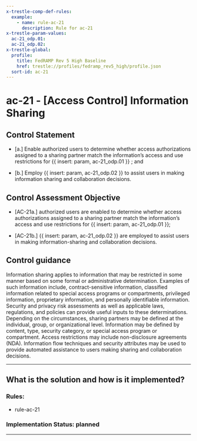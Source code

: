 ```yaml
---
x-trestle-comp-def-rules:
  example:
    - name: rule-ac-21
      description: Rule for ac-21
x-trestle-param-values:
  ac-21_odp.01:
  ac-21_odp.02:
x-trestle-global:
  profile:
    title: FedRAMP Rev 5 High Baseline
    href: trestle://profiles/fedramp_rev5_high/profile.json
  sort-id: ac-21
---
```


# ac-21 - \[Access Control\] Information Sharing

## Control Statement

- \[a.\] Enable authorized users to determine whether access authorizations assigned to a sharing partner match the information’s access and use restrictions for {{ insert: param, ac-21_odp.01 }} ; and

- \[b.\] Employ {{ insert: param, ac-21_odp.02 }} to assist users in making information sharing and collaboration decisions.

## Control Assessment Objective

- \[AC-21a.\] authorized users are enabled to determine whether access authorizations assigned to a sharing partner match the information’s access and use restrictions for {{ insert: param, ac-21_odp.01 }};

- \[AC-21b.\] {{ insert: param, ac-21_odp.02 }} are employed to assist users in making information-sharing and collaboration decisions.

## Control guidance

Information sharing applies to information that may be restricted in some manner based on some formal or administrative determination. Examples of such information include, contract-sensitive information, classified information related to special access programs or compartments, privileged information, proprietary information, and personally identifiable information. Security and privacy risk assessments as well as applicable laws, regulations, and policies can provide useful inputs to these determinations. Depending on the circumstances, sharing partners may be defined at the individual, group, or organizational level. Information may be defined by content, type, security category, or special access program or compartment. Access restrictions may include non-disclosure agreements (NDA). Information flow techniques and security attributes may be used to provide automated assistance to users making sharing and collaboration decisions.

______________________________________________________________________

## What is the solution and how is it implemented?

<!-- For implementation status enter one of: implemented, partial, planned, alternative, not-applicable -->

<!-- Note that the list of rules under ### Rules: is read-only and changes will not be captured after assembly to JSON -->

<!-- Add control implementation description here for control: ac-21 -->

### Rules:

  - rule-ac-21

### Implementation Status: planned

______________________________________________________________________
